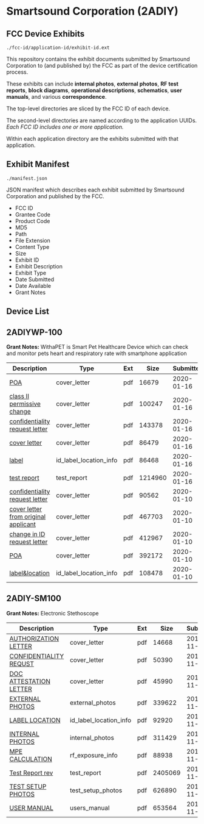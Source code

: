 # Smartsound Corporation (2ADIY)
## FCC Device Exhibits

```
./fcc-id/application-id/exhibit-id.ext
```

This repository contains the exhibit documents submitted by Smartsound Corporation to (and published by) the FCC as part of the device certification process.

These exhibits can include **internal photos**, **external photos**, **RF test reports**, **block diagrams**, **operational descriptions**, **schematics**, **user manuals**, and various **correspondence**.

The top-level directories are sliced by the FCC ID of each device.

The second-level directories are named according to the application UUIDs. *Each FCC ID includes one or more application.*

Within each application directory are the exhibits submitted with that application. 

## Exhibit Manifest

```
./manifest.json
```

JSON manifest which describes each exhibit submitted by Smartsound Corporation and published by the FCC.

- FCC ID
- Grantee Code
- Product Code
- MD5
- Path
- File Extension
- Content Type
- Size
- Exhibit ID
- Exhibit Description
- Exhibit Type
- Date Submitted
- Date Available
- Grant Notes

## Device List
## 2ADIYWP-100
**Grant Notes:** WithaPET is Smart Pet Healthcare Device which can check and monitor pets heart and respiratory rate with smartphone application

| Description | Type | Ext | Size | Submitted | Available |
| ----------- | ---- | --- | ---- | --------- | --------- |
| [POA](2ADIYWP-100/7e72e885dd3ddecba1e7dfd2f5b2672a/4595211.pdf) | cover_letter | pdf | 16679 | 2020-01-16 | 2020-01-16 |
| [class II permissive change](2ADIYWP-100/7e72e885dd3ddecba1e7dfd2f5b2672a/4595212.pdf) | cover_letter | pdf | 100247 | 2020-01-16 | 2020-01-16 |
| [confidentiality request letter](2ADIYWP-100/7e72e885dd3ddecba1e7dfd2f5b2672a/4595227.pdf) | cover_letter | pdf | 143378 | 2020-01-16 | 2020-01-16 |
| [cover letter](2ADIYWP-100/7e72e885dd3ddecba1e7dfd2f5b2672a/4595228.pdf) | cover_letter | pdf | 86479 | 2020-01-16 | 2020-01-16 |
| [label](2ADIYWP-100/7e72e885dd3ddecba1e7dfd2f5b2672a/4595213.pdf) | id_label_location_info | pdf | 86468 | 2020-01-16 | 2020-01-16 |
| [test report](2ADIYWP-100/7e72e885dd3ddecba1e7dfd2f5b2672a/4595229.pdf) | test_report | pdf | 1214960 | 2020-01-16 | 2020-01-16 |
| [confidentiality request letter](2ADIYWP-100/c580f5b971a7818541387f3920b3c9d7/4583783.pdf) | cover_letter | pdf | 90562 | 2020-01-10 | 2020-01-10 |
| [cover letter from original applicant](2ADIYWP-100/c580f5b971a7818541387f3920b3c9d7/4583784.pdf) | cover_letter | pdf | 467703 | 2020-01-10 | 2020-01-10 |
| [change in ID request letter](2ADIYWP-100/c580f5b971a7818541387f3920b3c9d7/4583785.pdf) | cover_letter | pdf | 412967 | 2020-01-10 | 2020-01-10 |
| [POA](2ADIYWP-100/c580f5b971a7818541387f3920b3c9d7/4583786.pdf) | cover_letter | pdf | 392172 | 2020-01-10 | 2020-01-10 |
| [label&location](2ADIYWP-100/c580f5b971a7818541387f3920b3c9d7/4583787.pdf) | id_label_location_info | pdf | 108478 | 2020-01-10 | 2020-01-10 |
## 2ADIY-SM100
**Grant Notes:** Electronic Stethoscope

| Description | Type | Ext | Size | Submitted | Available |
| ----------- | ---- | --- | ---- | --------- | --------- |
| [AUTHORIZATION LETTER](2ADIY-SM100/e98e0d9fd6f51658b58434b270e68d61/2445141.pdf) | cover_letter | pdf | 14668 | 2014-11-14 | 2014-11-14 |
| [CONFIDENTIALITY REQUST](2ADIY-SM100/e98e0d9fd6f51658b58434b270e68d61/2445142.pdf) | cover_letter | pdf | 50390 | 2014-11-14 | 2014-11-14 |
| [DOC ATTESTATION LETTER](2ADIY-SM100/e98e0d9fd6f51658b58434b270e68d61/2445143.pdf) | cover_letter | pdf | 45990 | 2014-11-14 | 2014-11-14 |
| [EXTERNAL PHOTOS](2ADIY-SM100/e98e0d9fd6f51658b58434b270e68d61/2445127.pdf) | external_photos | pdf | 339622 | 2014-11-14 | 2015-05-13 |
| [LABEL LOCATION](2ADIY-SM100/e98e0d9fd6f51658b58434b270e68d61/2445144.pdf) | id_label_location_info | pdf | 92920 | 2014-11-14 | 2014-11-14 |
| [INTERNAL PHOTOS](2ADIY-SM100/e98e0d9fd6f51658b58434b270e68d61/2445129.pdf) | internal_photos | pdf | 311429 | 2014-11-14 | 2015-05-13 |
| [MPE CALCULATION](2ADIY-SM100/e98e0d9fd6f51658b58434b270e68d61/2445145.pdf) | rf_exposure_info | pdf | 88938 | 2014-11-14 | 2014-11-14 |
| [Test Report rev](2ADIY-SM100/e98e0d9fd6f51658b58434b270e68d61/2446231.pdf) | test_report | pdf | 2405069 | 2014-11-17 | 2014-11-14 |
| [TEST SETUP PHOTOS](2ADIY-SM100/e98e0d9fd6f51658b58434b270e68d61/2445132.pdf) | test_setup_photos | pdf | 626890 | 2014-11-14 | 2015-05-13 |
| [USER MANUAL](2ADIY-SM100/e98e0d9fd6f51658b58434b270e68d61/2445131.pdf) | users_manual | pdf | 653564 | 2014-11-14 | 2015-05-13 |
